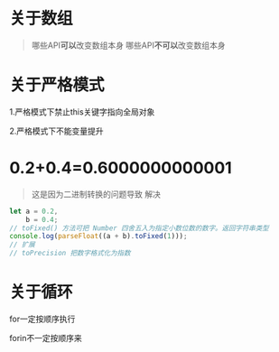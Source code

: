 # 关于数组
>哪些API**可以**改变数组本身
>哪些API**不可以**改变数组本身

# 关于严格模式
1.严格模式下禁止this关键字指向全局对象

2.严格模式下不能变量提升
# 0.2+0.4=0.6000000000001
>这是因为二进制转换的问题导致
>解决
```js
let a = 0.2,
    b = 0.4;
// toFixed() 方法可把 Number 四舍五入为指定小数位数的数字。返回字符串类型
console.log(parseFloat((a + b).toFixed(1)));
// 扩展
// toPrecision 把数字格式化为指数
```

# 关于循环
for一定按顺序执行

forin不一定按顺序来
